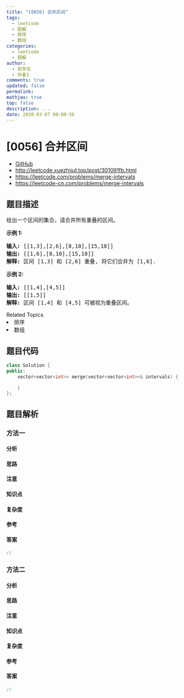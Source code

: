 ```yaml
---
title: "[0056] 合并区间"
tags:
  - leetcode
  - 题解
  - 排序
  - 数组
categories:
  - leetcode
  - 题解
author:
  - 张学志
  - 作者2
comments: true
updated: false
permalink:
mathjax: true
top: false
description: ...
date: 2020-03-07 00:00:56
---
```



# [0056] 合并区间
* [GitHub](https://github.com/algoboy101/LeetCodeCrowdsource/tree/master/_posts/QA/%5B0056%5D%20%E5%90%88%E5%B9%B6%E5%8C%BA%E9%97%B4.md)
* http://leetcode.xuezhisd.top/post/301091fb.html
* https://leetcode.com/problems/merge-intervals
* https://leetcode-cn.com/problems/merge-intervals


## 题目描述

<p>给出一个区间的集合，请合并所有重叠的区间。</p>

<p><strong>示例 1:</strong></p>

<pre><strong>输入:</strong> [[1,3],[2,6],[8,10],[15,18]]
<strong>输出:</strong> [[1,6],[8,10],[15,18]]
<strong>解释:</strong> 区间 [1,3] 和 [2,6] 重叠, 将它们合并为 [1,6].
</pre>

<p><strong>示例&nbsp;2:</strong></p>

<pre><strong>输入:</strong> [[1,4],[4,5]]
<strong>输出:</strong> [[1,5]]
<strong>解释:</strong> 区间 [1,4] 和 [4,5] 可被视为重叠区间。</pre>
<div><div>Related Topics</div><div><li>排序</li><li>数组</li></div></div>


## 题目代码

```cpp
class Solution {
public:
    vector<vector<int>> merge(vector<vector<int>>& intervals) {

    }
};
```


## 题目解析


### 方法一

#### 分析

#### 思路

#### 注意

#### 知识点

#### 复杂度

#### 参考

#### 答案

```cpp
//
```


### 方法二

#### 分析

#### 思路

#### 注意

#### 知识点

#### 复杂度

#### 参考

#### 答案

```cpp
//
```


